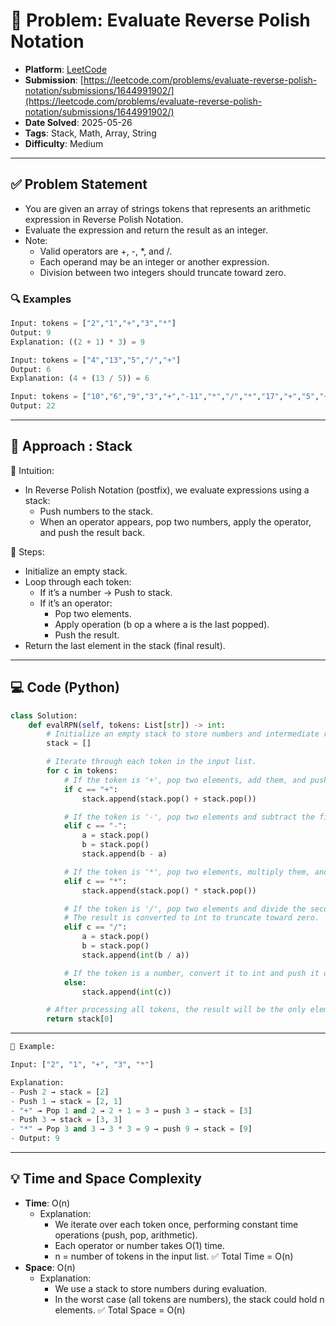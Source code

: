 # 🧲 Problem: Evaluate Reverse Polish Notation

- **Platform**: [LeetCode](https://leetcode.com/problems/evaluate-reverse-polish-notation/description/)
- **Submission**: [https://leetcode.com/problems/evaluate-reverse-polish-notation/submissions/1644991902/](https://leetcode.com/problems/evaluate-reverse-polish-notation/submissions/1644991902/)
- **Date Solved**: 2025-05-26
- **Tags**: Stack, Math, Array, String
- **Difficulty**: Medium

---

## ✅ Problem Statement
- You are given an array of strings tokens that represents an arithmetic expression in Reverse Polish Notation.
- Evaluate the expression and return the result as an integer.
- Note:
    - Valid operators are +, -, *, and /.
    - Each operand may be an integer or another expression.
    - Division between two integers should truncate toward zero.

### 🔍 Examples
```python
Input: tokens = ["2","1","+","3","*"]
Output: 9
Explanation: ((2 + 1) * 3) = 9

Input: tokens = ["4","13","5","/","+"]
Output: 6
Explanation: (4 + (13 / 5)) = 6

Input: tokens = ["10","6","9","3","+","-11","*","/","*","17","+","5","+"]
Output: 22
```
---

## 🚀 Approach : Stack
🧠 Intuition:
- In Reverse Polish Notation (postfix), we evaluate expressions using a stack:
    - Push numbers to the stack.
    - When an operator appears, pop two numbers, apply the operator, and push the result back.

🔧 Steps:
- Initialize an empty stack.
- Loop through each token:
    - If it’s a number → Push to stack.
    - If it’s an operator:
         - Pop two elements.
         - Apply operation (b op a where a is the last popped).
         - Push the result.
- Return the last element in the stack (final result).

---

## 💻 Code (Python)

```python
class Solution:
    def evalRPN(self, tokens: List[str]) -> int:
        # Initialize an empty stack to store numbers and intermediate results.
        stack = []

        # Iterate through each token in the input list.
        for c in tokens:
            # If the token is '+', pop two elements, add them, and push the result back.
            if c == "+":
                stack.append(stack.pop() + stack.pop())

            # If the token is '-', pop two elements and subtract the first popped from the second.
            elif c == "-":
                a = stack.pop()
                b = stack.pop()
                stack.append(b - a)

            # If the token is '*', pop two elements, multiply them, and push the result back.
            elif c == "*":
                stack.append(stack.pop() * stack.pop())

            # If the token is '/', pop two elements and divide the second popped by the first.
            # The result is converted to int to truncate toward zero.
            elif c == "/":
                a = stack.pop()
                b = stack.pop()
                stack.append(int(b / a))

            # If the token is a number, convert it to int and push it onto the stack.
            else:
                stack.append(int(c))

        # After processing all tokens, the result will be the only element left in the stack.
        return stack[0]
```
---
```python
🔁 Example:

Input: ["2", "1", "+", "3", "*"]

Explanation:
- Push 2 → stack = [2]
- Push 1 → stack = [2, 1]
- "+" → Pop 1 and 2 → 2 + 1 = 3 → push 3 → stack = [3]
- Push 3 → stack = [3, 3]
- "*" → Pop 3 and 3 → 3 * 3 = 9 → push 9 → stack = [9]
- Output: 9
```
---
## 💡 Time and Space Complexity
- **Time**: O(n)
    - Explanation:
         - We iterate over each token once, performing constant time operations (push, pop, arithmetic).
         - Each operator or number takes O(1) time.
         - n = number of tokens in the input list.
    ✅ Total Time = O(n)
- **Space**: O(n)
    - Explanation:
         - We use a stack to store numbers during evaluation.
         - In the worst case (all tokens are numbers), the stack could hold n elements.
    ✅ Total Space = O(n)
